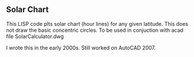 Solar Chart
---------

This LISP code plts solar chart (hour lines)
for any given latitude.
This does not draw the basic concentric circles. To be used in conjuction with acad file SolarCalculator.dwg

I wrote this in the early 2000s. Still worked on AutoCAD 2007.